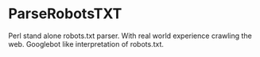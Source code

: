 ParseRobotsTXT
==============

Perl stand alone robots.txt parser. With real world experience crawling the web. Googlebot like interpretation of robots.txt.
